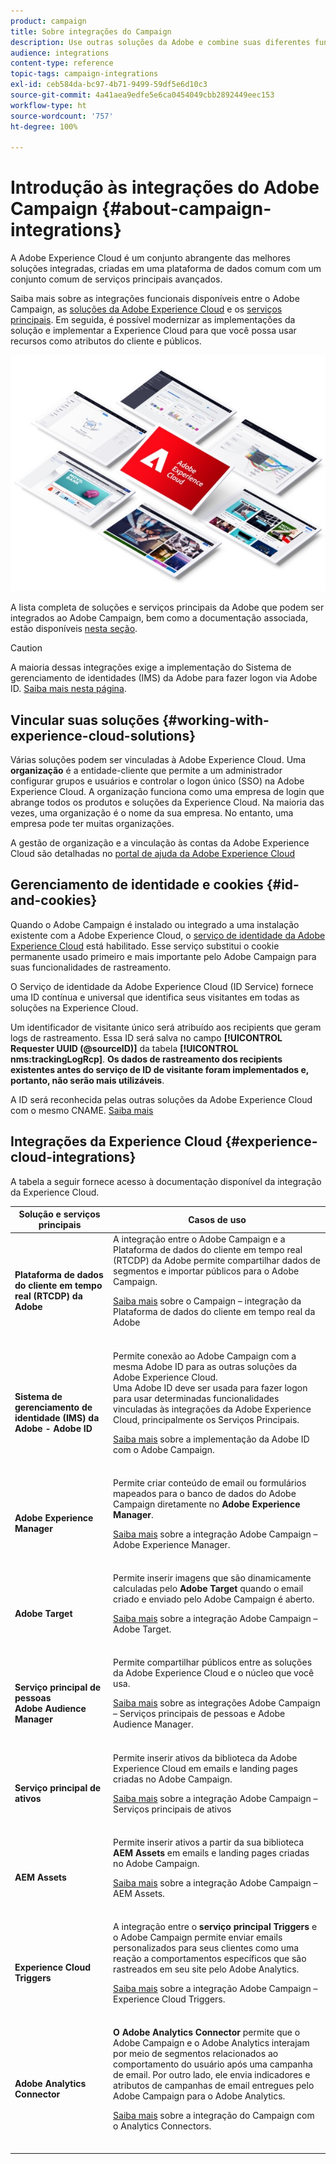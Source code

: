 ```yaml
---
product: campaign
title: Sobre integrações do Campaign
description: Use outras soluções da Adobe e combine suas diferentes funcionalidades com o Campaign.
audience: integrations
content-type: reference
topic-tags: campaign-integrations
exl-id: ceb584da-bc97-4b71-9499-59df5e6d10c3
source-git-commit: 4a41aea9edfe5e6ca0454049cbb2892449eec153
workflow-type: ht
source-wordcount: '757'
ht-degree: 100%

---
```


# Introdução às integrações do Adobe Campaign {#about-campaign-integrations}

A Adobe Experience Cloud é um conjunto abrangente das melhores soluções integradas, criadas em uma plataforma de dados comum com um conjunto comum de serviços principais avançados.

Saiba mais sobre as integrações funcionais disponíveis entre o Adobe Campaign, as [soluções da Adobe Experience Cloud](https://experienceleague.adobe.com/docs/core-services/interface/marketing-cloud-integrations.html?lang=pt-BR) e os [serviços principais](https://experienceleague.adobe.com/docs/core-services/interface/about-core-services/core-services.html?lang=pt-BR). Em seguida, é possível modernizar as implementações da solução e implementar a Experience Cloud para que você possa usar recursos como atributos do cliente e públicos.

![](assets/ExCloud-solutions.png)

A lista completa de soluções e serviços principais da Adobe que podem ser integrados ao Adobe Campaign, bem como a documentação associada, estão disponíveis [nesta seção](#experience-cloud-integrations).

>[!CAUTION]
>
>A maioria dessas integrações exige a implementação do Sistema de gerenciamento de identidades (IMS) da Adobe para fazer logon via Adobe ID. [Saiba mais nesta página](../../integrations/using/about-adobe-id.md).


## Vincular suas soluções {#working-with-experience-cloud-solutions}

Várias soluções podem ser vinculadas à Adobe Experience Cloud. Uma **organização** é a entidade-cliente que permite a um administrador configurar grupos e usuários e controlar o logon único (SSO) na Adobe Experience Cloud. A organização funciona como uma empresa de login que abrange todos os produtos e soluções da Experience Cloud. Na maioria das vezes, uma organização é o nome da sua empresa. No entanto, uma empresa pode ter muitas organizações.

A gestão de organização e a vinculação às contas da Adobe Experience Cloud são detalhadas no [portal de ajuda da Adobe Experience Cloud](https://experienceleague.adobe.com/docs/core-services/interface/manage-users-and-products/organizations.html?lang=pt-BR)

## Gerenciamento de identidade e cookies {#id-and-cookies}

Quando o Adobe Campaign é instalado ou integrado a uma instalação existente com a Adobe Experience Cloud, o [serviço de identidade da Adobe Experience Cloud](https://experienceleague.adobe.com/docs/id-service/using/home.html?lang=pt-BR) está habilitado. Esse serviço substitui o cookie permanente usado primeiro e mais importante pelo Adobe Campaign para suas funcionalidades de rastreamento.

O Serviço de identidade da Adobe Experience Cloud (ID Service) fornece uma ID contínua e universal que identifica seus visitantes em todas as soluções na Experience Cloud.

Um identificador de visitante único será atribuído aos recipients que geram logs de rastreamento. Essa ID será salva no campo **[!UICONTROL Requester UUID (@sourceID)]** da tabela **[!UICONTROL nms:trackingLogRcp]**. **Os dados de rastreamento dos recipients existentes antes do serviço de ID de visitante foram implementados e, portanto, não serão mais utilizáveis**.

A ID será reconhecida pelas outras soluções da Adobe Experience Cloud com o mesmo CNAME. [Saiba mais](https://experienceleague.adobe.com/docs/id-service/using/reference/analytics-reference/cname.html?lang=pt-BR)

## Integrações da Experience Cloud {#experience-cloud-integrations}

A tabela a seguir fornece acesso à documentação disponível da integração da Experience Cloud.

<table> 
 <thead> 
  <tr> 
   <th> Solução e serviços principais<br /> </th> 
   <th> Casos de uso<br /> </th> 
  </tr> 
 </thead> 
 <tbody> 
  <tr> 
   <td> <strong>Plataforma de dados do cliente em tempo real (RTCDP) da Adobe</strong><br /> </td> 
   <td> A integração entre o Adobe Campaign e a Plataforma de dados do cliente em tempo real (RTCDP) da Adobe permite compartilhar dados de segmentos e importar públicos para o Adobe Campaign.<br /> <p><a href="../../integrations/using/get-started-sources-destinations.md">Saiba mais</a> sobre o Campaign – integração da Plataforma de dados do cliente em tempo real da Adobe</p><br /> </td> 
  </tr> 
  <tr> 
   <td> <strong>Sistema de gerenciamento de identidade (IMS) da Adobe - Adobe ID</strong><br />  </td> 
   <td> Permite conexão ao Adobe Campaign com a mesma Adobe ID para as outras soluções da Adobe Experience Cloud.<br /> Uma Adobe ID deve ser usada para fazer logon para usar determinadas funcionalidades vinculadas às integrações da Adobe Experience Cloud, principalmente os Serviços Principais.<br /> <p><a href="../../integrations/using/about-adobe-id.md">Saiba mais</a> sobre a implementação da Adobe ID com o Adobe Campaign.</p><br /> </td> 
  </tr> 
  <tr> 
   <td> <strong>Adobe Experience Manager</strong><br /> </td> 
   <td> Permite criar conteúdo de email ou formulários mapeados para o banco de dados do Adobe Campaign diretamente no <strong>Adobe Experience Manager</strong>.<br /> <p><a href="../../integrations/using/about-adobe-experience-manager.md">Saiba mais</a> sobre a integração Adobe Campaign – Adobe Experience Manager.</p><br /> </td> 
  </tr> 
  <tr> 
   <td> <strong>Adobe Target</strong><br /> </td> 
   <td> Permite inserir imagens que são dinamicamente calculadas pelo <strong>Adobe Target</strong> quando o email criado e enviado pelo Adobe Campaign é aberto.<br /> <p><a href="../../integrations/using/integrating-with-adobe-target.md">Saiba mais</a> sobre a integração Adobe Campaign – Adobe Target.</p><br /> </td> 
  </tr> 
  <tr> 
   <td> <strong>Serviço principal de pessoas</strong><br /> <strong>Adobe Audience Manager</strong><br /> </td> 
   <td> Permite compartilhar públicos entre as soluções da Adobe Experience Cloud e o núcleo que você usa.<br /> <p><a href="../../integrations/using/sharing-audiences-with-adobe-experience-cloud.md">Saiba mais</a> sobre as integrações Adobe Campaign – Serviços principais de pessoas e Adobe Audience Manager.</p><br /> </td> 
  </tr> 
  <tr> 
   <td> <strong>Serviço principal de ativos</strong><br /> </td> 
   <td> Permite inserir ativos da biblioteca da Adobe Experience Cloud em emails e landing pages criadas no Adobe Campaign.<br /> <p><a href="../../integrations/using/configuring-access-to-assets.md#integrating-with-experience-cloud-assets">Saiba mais</a> sobre a integração Adobe Campaign – Serviços principais de ativos</p><br /> </td> 
  </tr> 
  <tr> 
   <td> <strong>AEM Assets</strong><br /> </td> 
   <td> Permite inserir ativos a partir da sua biblioteca <strong>AEM Assets</strong> em emails e landing pages criadas no Adobe Campaign.<br /> <p><a href="../../integrations/using/configuring-access-to-assets.md#integrating-with-aem-assets">Saiba mais</a> sobre a integração Adobe Campaign – AEM Assets.</p><br /> </td> 
  </tr> 
  <tr> 
   <td> <strong>Experience Cloud Triggers</strong><br /> </td> 
   <td> A integração entre o <strong>serviço principal Triggers</strong> e o Adobe Campaign permite enviar emails personalizados para seus clientes como uma reação a comportamentos específicos que são rastreados em seu site pelo Adobe Analytics.<br /> <p><a href="https://helpx.adobe.com/br/campaign/kb/triggers-and-campaign.html">Saiba mais</a> sobre a integração Adobe Campaign – Experience Cloud Triggers.</p><br /> </td> 
  </tr> 
  <tr> 
   <td> <strong>Adobe Analytics Connector</strong><br /> </td> 
   <td> <strong>O Adobe Analytics Connector</strong> permite que o Adobe Campaign e o Adobe Analytics interajam por meio de segmentos relacionados ao comportamento do usuário após uma campanha de email. Por outro lado, ele envia indicadores e atributos de campanhas de email entregues pelo Adobe Campaign para o Adobe Analytics.<br /> <p><a href="../../platform/using/adobe-analytics-connector.md">Saiba mais</a> sobre a integração do Campaign com o Analytics Connectors.</p><br /> </td> 
  </tr> 
 </tbody> 
</table>
